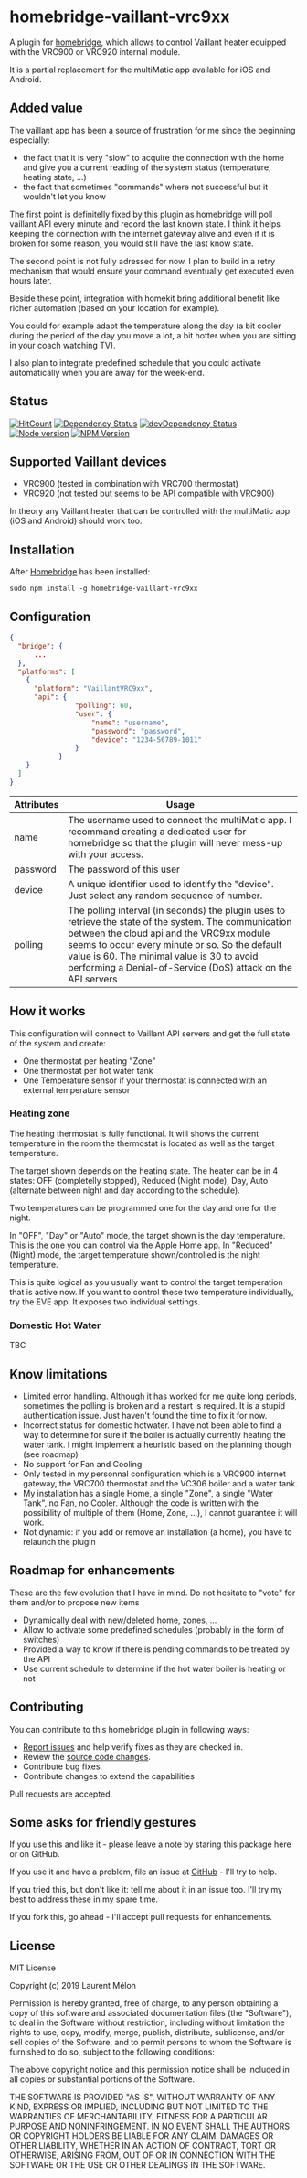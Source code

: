 # homebridge-vaillant-vrc9xx

A plugin for [homebridge](https://github.com/nfarina/homebridge), which allows to control Vaillant heater equipped with the VRC900 or VRC920 internal module.

It is a partial replacement for the multiMatic app available for iOS and Android.

## Added value

The vaillant app has been a source of frustration for me since the beginning especially:

- the fact that it is very "slow" to acquire the connection with the home and give you a current reading of the system status (temperature, heating state, ...)
- the fact that sometimes "commands" where not successful but it wouldn't let you know

The first point is definitelly fixed by this plugin as homebridge will poll vaillant API every minute and record the last known state. I think it helps keeping the connection with the internet gateway alive and even if it is broken for some reason, you would still have the last know state.

The second point is not fully adressed for now. I plan to build in a retry mechanism that would ensure your command eventually get executed even hours later.

Beside these point, integration with homekit bring additional benefit like richer automation (based on your location for example).

You could for example adapt the temperature along the day (a bit cooler during the period of the day you move a lot, a bit hotter when you are sitting in your coach watching TV).

I also plan to integrate predefined schedule that you could activate automatically when you are away for the week-end.

## Status

[![HitCount](http://hits.dwyl.io/lmelon/homebridge-vaillant-vrc9xx.svg)](https://github.com/lmelon/homebridge-vaillant-vrc9xx)
[![Dependency Status](https://img.shields.io/david/lmelon/homebridge-vaillant-vrc9xx.svg?style=flat-square)](https://david-dm.org/lmelon/homebridge-vaillant-vrc9xx)
[![devDependency Status](https://img.shields.io/david/dev/lmelon/homebridge-vaillant-vrc9xx.svg?style=flat-square)](https://david-dm.org/lmelon/homebridge-vaillant-vrc9xx#info=devDependencies)
[![Node version](https://img.shields.io/node/v/homebridge-vaillant-vrc9xx.svg?style=flat)](http://nodejs.org/download/)
[![NPM Version](https://badge.fury.io/js/homebridge-vaillant-vrc9xx.svg?style=flat)](https://npmjs.org/package/homebridge-vaillant-vrc9xx)

## Supported Vaillant devices

- VRC900 (tested in combination with VRC700 thermostat)
- VRC920 (not tested but seems to be API compatible with VRC900)

In theory any Vaillant heater that can be controlled with the multiMatic app (iOS and Android) should work too.

## Installation

After [Homebridge](https://github.com/nfarina/homebridge) has been installed:

 ```sudo npm install -g homebridge-vaillant-vrc9xx```

## Configuration

```json
{
  "bridge": {
      ...
  },
  "platforms": [
    {
      "platform": "VaillantVRC9xx",
      "api": {
                "polling": 60,
                "user": {
                    "name": "username",
                    "password": "password",
                    "device": "1234-56789-1011"
                }
            }
    }
  ]
}
```

| Attributes | Usage |
|------------|-------|
| name | The username used to connect the multiMatic app. I recommand creating a dedicated user for homebridge so that the plugin will never mess-up with your access. |
| password | The password of this user |
| device   | A unique identifier used to identify the "device". Just select any random sequence of number. |
| polling | The polling interval (in seconds) the plugin uses to retrieve the state of the system. The communication between the cloud api and the VRC9xx module seems to occur every minute or so. So the default value is 60. The minimal value is 30 to avoid performing a Denial-of-Service (DoS) attack on the API servers |

## How it works

This configuration will connect to Vaillant API servers and get the full state of the system and create:

- One thermostat per heating "Zone"
- One thermostat per hot water tank
- One Temperature sensor if your thermostat is connected with an external temperature sensor

### Heating zone

The heating thermostat is fully functional. It will shows the current temperature in the room the thermostat is located as well as the target temperature.

The target shown depends on the heating state. The heater can be in 4 states: OFF (completelly stopped), Reduced (Night mode), Day, Auto (alternate between night and day according to the schedule).

Two temperatures can be programmed one for the day and one for the night.

In "OFF", "Day" or "Auto" mode, the target shown is the day temperature. This is the one you can control via the Apple Home app. In "Reduced" (Night) mode, the target temperature shown/controlled is the night temperature.

This is quite logical as you usually want to control the target temperation that is active now. If you want to control these two temperature individually, try the EVE app. It exposes two individual settings.

### Domestic Hot Water

TBC


## Know limitations

- Limited error handling. Although it has worked for me quite long periods, sometimes the polling is broken and a restart is required. It is a stupid authentication issue. Just haven't found the time to fix it for now.
- Incorrect status for domestic hotwater. I have not been able to find a way to determine for sure if the boiler is actually currently heating the water tank. I might implement a heuristic based on the planning though (see roadmap)
- No support for Fan and Cooling
- Only tested in my personnal configuration which is a VRC900 internet gateway, the VRC700 thermostat and the VC306 boiler and a water tank. 
- My installation has a single Home, a single "Zone", a single "Water Tank", no Fan, no Cooler. Although the code is written with the possibility of multiple of them (Home, Zone, ...), I cannot guarantee it will work.
- Not dynamic: if you add or remove an installation (a home), you have to relaunch the plugin

## Roadmap for enhancements

These are the few evolution that I have in mind. Do not hesitate to "vote" for them and/or to propose new items

- Dynamically deal with new/deleted home, zones, ...
- Allow to activate some predefined schedules (probably in the form of switches)
- Provided a way to know if there is pending commands to be treated by the API
- Use current schedule to determine if the hot water boiler is heating or not

## Contributing

You can contribute to this homebridge plugin in following ways:

- [Report issues](https://github.com/lmelon/homebridge-vaillant-vrc9xx/issues) and help verify fixes as they are checked in.
- Review the [source code changes](https://github.com/lmelon/homebridge-vaillant-vrc9xx/pulls).
- Contribute bug fixes.
- Contribute changes to extend the capabilities

Pull requests are accepted.

## Some asks for friendly gestures

If you use this and like it - please leave a note by staring this package here or on GitHub.

If you use it and have a problem, file an issue at [GitHub](https://github.com/grover/homebridge-vaillant-vrc9xx/issues) - I'll try to help.

If you tried this, but don't like it: tell me about it in an issue too. I'll try my best to address these in my spare time.

If you fork this, go ahead - I'll accept pull requests for enhancements.

## License

MIT License

Copyright (c) 2019 Laurent Mélon

Permission is hereby granted, free of charge, to any person obtaining a copy
of this software and associated documentation files (the "Software"), to deal
in the Software without restriction, including without limitation the rights
to use, copy, modify, merge, publish, distribute, sublicense, and/or sell
copies of the Software, and to permit persons to whom the Software is
furnished to do so, subject to the following conditions:

The above copyright notice and this permission notice shall be included in all
copies or substantial portions of the Software.

THE SOFTWARE IS PROVIDED "AS IS", WITHOUT WARRANTY OF ANY KIND, EXPRESS OR
IMPLIED, INCLUDING BUT NOT LIMITED TO THE WARRANTIES OF MERCHANTABILITY,
FITNESS FOR A PARTICULAR PURPOSE AND NONINFRINGEMENT. IN NO EVENT SHALL THE
AUTHORS OR COPYRIGHT HOLDERS BE LIABLE FOR ANY CLAIM, DAMAGES OR OTHER
LIABILITY, WHETHER IN AN ACTION OF CONTRACT, TORT OR OTHERWISE, ARISING FROM,
OUT OF OR IN CONNECTION WITH THE SOFTWARE OR THE USE OR OTHER DEALINGS IN THE
SOFTWARE.
